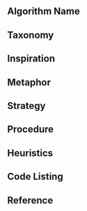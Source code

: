 ## Algorithm Name

## Taxonomy

## Inspiration

## Metaphor

## Strategy

## Procedure

## Heuristics

## Code Listing

## Reference
